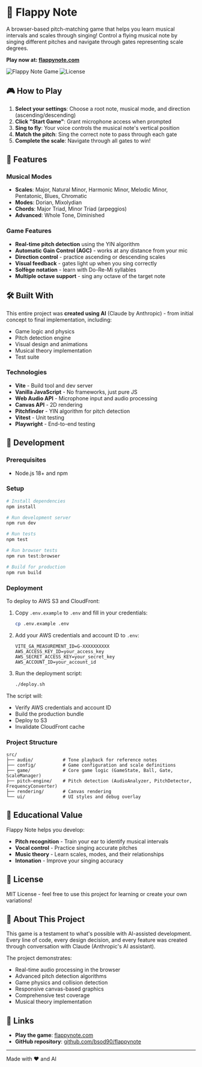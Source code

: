 # 🎵 Flappy Note

A browser-based pitch-matching game that helps you learn musical intervals and scales through singing! Control a flying musical note by singing different pitches and navigate through gates representing scale degrees.

**Play now at: [flappynote.com](https://flappynote.com)**

![Flappy Note Game](https://img.shields.io/badge/Built%20with-AI-blueviolet?style=for-the-badge)
![License](https://img.shields.io/badge/license-MIT-green?style=for-the-badge)

## 🎮 How to Play

1. **Select your settings**: Choose a root note, musical mode, and direction (ascending/descending)
2. **Click "Start Game"**: Grant microphone access when prompted
3. **Sing to fly**: Your voice controls the musical note's vertical position
4. **Match the pitch**: Sing the correct note to pass through each gate
5. **Complete the scale**: Navigate through all gates to win!

## 🎼 Features

### Musical Modes
- **Scales**: Major, Natural Minor, Harmonic Minor, Melodic Minor, Pentatonic, Blues, Chromatic
- **Modes**: Dorian, Mixolydian
- **Chords**: Major Triad, Minor Triad (arpeggios)
- **Advanced**: Whole Tone, Diminished

### Game Features
- **Real-time pitch detection** using the YIN algorithm
- **Automatic Gain Control (AGC)** - works at any distance from your mic
- **Direction control** - practice ascending or descending scales
- **Visual feedback** - gates light up when you sing correctly
- **Solfège notation** - learn with Do-Re-Mi syllables
- **Multiple octave support** - sing any octave of the target note

## 🛠️ Built With

This entire project was **created using AI** (Claude by Anthropic) - from initial concept to final implementation, including:
- Game logic and physics
- Pitch detection engine
- Visual design and animations
- Musical theory implementation
- Test suite

### Technologies
- **Vite** - Build tool and dev server
- **Vanilla JavaScript** - No frameworks, just pure JS
- **Web Audio API** - Microphone input and audio processing
- **Canvas API** - 2D rendering
- **Pitchfinder** - YIN algorithm for pitch detection
- **Vitest** - Unit testing
- **Playwright** - End-to-end testing

## 🚀 Development

### Prerequisites
- Node.js 18+ and npm

### Setup
```bash
# Install dependencies
npm install

# Run development server
npm run dev

# Run tests
npm test

# Run browser tests
npm run test:browser

# Build for production
npm run build
```

### Deployment

To deploy to AWS S3 and CloudFront:

1. Copy `.env.example` to `.env` and fill in your credentials:
   ```bash
   cp .env.example .env
   ```

2. Add your AWS credentials and account ID to `.env`:
   ```
   VITE_GA_MEASUREMENT_ID=G-XXXXXXXXXX
   AWS_ACCESS_KEY_ID=your_access_key
   AWS_SECRET_ACCESS_KEY=your_secret_key
   AWS_ACCOUNT_ID=your_account_id
   ```

3. Run the deployment script:
   ```bash
   ./deploy.sh
   ```

The script will:
- Verify AWS credentials and account ID
- Build the production bundle
- Deploy to S3
- Invalidate CloudFront cache

### Project Structure
```
src/
├── audio/           # Tone playback for reference notes
├── config/          # Game configuration and scale definitions
├── game/            # Core game logic (GameState, Ball, Gate, ScaleManager)
├── pitch-engine/    # Pitch detection (AudioAnalyzer, PitchDetector, FrequencyConverter)
├── rendering/       # Canvas rendering
└── ui/              # UI styles and debug overlay
```

## 🎯 Educational Value

Flappy Note helps you develop:
- **Pitch recognition** - Train your ear to identify musical intervals
- **Vocal control** - Practice singing accurate pitches
- **Music theory** - Learn scales, modes, and their relationships
- **Intonation** - Improve your singing accuracy

## 📝 License

MIT License - feel free to use this project for learning or create your own variations!

## 🤖 About This Project

This game is a testament to what's possible with AI-assisted development. Every line of code, every design decision, and every feature was created through conversation with Claude (Anthropic's AI assistant).

The project demonstrates:
- Real-time audio processing in the browser
- Advanced pitch detection algorithms
- Game physics and collision detection
- Responsive canvas-based graphics
- Comprehensive test coverage
- Musical theory implementation

## 🔗 Links

- **Play the game**: [flappynote.com](https://flappynote.com)
- **GitHub repository**: [github.com/bsod90/flappynote](https://github.com/bsod90/flappynote)

---

Made with ❤️ and AI
